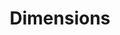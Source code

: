 ---
layout: default
bigquery: https://console.cloud.google.com/bigquery?p=covid-19-dimensions-ai&page=table&d=data&t=publications
contributors: Digital Science, https://www.digital-science.com/
cost: Free for personal, non-commercial use.
description: Dimensions contains more than 100 million publications, ranging from
  articles published in scholarly journals, books and book chapters, to preprints
  and conference proceedings. All publications are contextualized with linked data
  sets, funding, publications, patents, clinical trials, and policy documents. You
  can also view associated categories, funders, institutions, and researcher profiles.
documentation: https://docs.dimensions.ai/bigquery/index.html
last_edit: 04/12/2022, 23:59:57
location: https://www.dimensions.ai/products/free/
maintained_by: Digital Science, https://www.digital-science.com/
schema_fields:
- kind
- license
- current_assignee_countries
- publication_year
- metrics
- filing_date
- description
- start_date
- labels
- conference
- family_id
- assignee_countries
- granted_date
- expiration_date
- resulting_publication_ids
- patent_ids
- ipcr
- category_rcdc
- cpc
- filing_status
- category_hra
- linkout
- grant_number
- funder_org_acronyms
- end_date
- date_imported_gbq
- funder_org_cities
- concepts
- research_org_city_names
- source_id
- book_title
- publisher
- associated_grant_ids
- funding_jpy
- active_years
- categories
- date_normal
- abstract
- isbn
- email_address
- associated_publication_id
- name
- supporting_grant_ids
- pages
- start_year
- created_date
- original_assignee_countries
- journal_lists
- open_access_categories
- types
- links
- jurisdiction
- assignee_orgs
- current_assignee
- category_uoa
- journal
- acknowledgements
- investigators
- category_bra
- original_assignee_orgs
- foa_number
- funding_aud
- book_series_title
- research_org_country_names
- research_org_state_codes
- date
- external_ids
- type
- funding_currency
- issue
- funder_org_state_codes
- funding_nzd
- clinical_trial_ids
- interventions
- original_assignee
- open_access_categories_v2
- phase
- repository_url
- funding_cad
- category_icrp_cso
- wikipedia_url
- researcher_ids
- aliases
- address
- language
- date_modified
- citations_count
- research_orgs
- granted_year
- research_org_cities
- end_year
- family_members_ids
- citation_string
- resulting_publication_doi
- doi
- brief_title
- embargo_date
- current_assignee_orgs
- arxiv_id
- funding_cny
- date_online
- funder_org
- status
- funding_amount
- funding_usd
- funder_countries
- acronym
- cited_by_ids
- associated_publication_doi
- date_print
- repository_id
- altmetrics
- mesh_headings
- gender
- relationships
- id
- eisbn
- expiration_year
- year
- research_org_countries
- associated_publication_arxiv_id
- funding_details
- registry
- original_title
- associated_publication_pmid
- volume
- funding_chf
- pmid
- category_hrcs_hc
- repository_name
- legal_status
- application_number
- priority_date
- original_abstract
- inventor_names
- funding_eur
- parent_id
- family_count
- established
- priority_year
- reference_ids
- publication_date
- date_inserted
- editors
- filing_year
- conditions
- publication_ids
- subtitles
- legal_events
- research_org_state_names
- funder_orgs
- mesh_terms
- proceedings_title
- citations
- funder_org_countries
- pmcid
- organisation_details
- title
- category_icrp_ct
- category_for
- funding_gbp
- acronyms
- category_hrcs_rac
- category_sdg
- authors
shortname: dimensions
tags:
- scholarly literature
- patents
- funding
- clinical trials
- academic profiles
terms_of_use: 'Use of both the Dimensions COVID-19 dataset and full Dimensions dataset
  are subject to the Dimensions Terms of use: https://www.dimensions.ai/policies-terms-legal '
title: Dimensions
uuid: dcff88bd-fe6b-4fdb-8159-809bf9d7bc1c
---